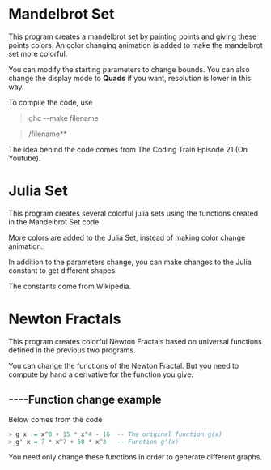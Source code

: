 # Mandelbrot Set

This program creates a mandelbrot set by painting points and giving these points colors.
An color changing animation is added to make the mandelbrot set more colorful.

You can modify the starting parameters to change bounds.
You can also change the display mode to __Quads__ if you want, resolution is lower in this way.

To compile the code, use 

> ghc --make filename

> /filename**

The idea behind the code comes from The Coding Train Episode 21 (On Youtube). 

# Julia Set

This program creates several colorful julia sets using the functions created in the 
Mandelbrot Set code. 

More colors are added to the Julia Set, instead of making color change animation.

In addition to the parameters change, you can make changes to the Julia constant to
get different shapes.

The constants come from Wikipedia.

# Newton Fractals

This program creates colorful Newton Fractals based on universal functions defined in
the previous two programs. 

You can change the functions of the Newton Fractal. But you need to compute by hand a
derivative for the function you give.

## ----Function change example

Below comes from the code

```haskell
> g x  = x^8 + 15 * x^4 - 16  -- The original function g(x)
> g' x = 7 * x^7 + 60 * x^3   -- Function g'(x)
```

You need only change these functions in order to generate different graphs.



